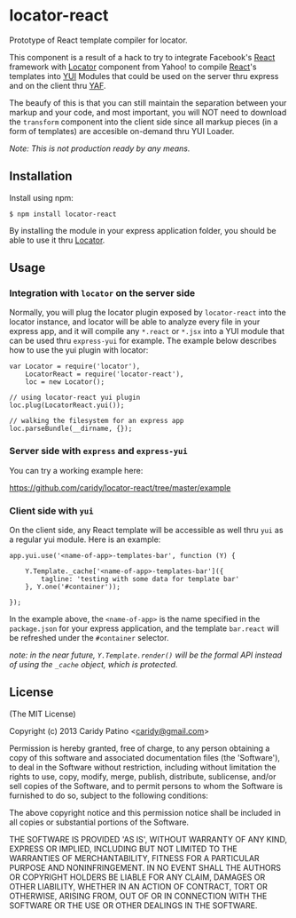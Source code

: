 locator-react
=============

Prototype of React template compiler for locator.

This component is a result of a hack to try to integrate Facebook's [React][] framework with [Locator][] component from Yahoo! to compile [React][]'s templates into [YUI][] Modules that could be used on the server thru express and on the client thru [YAF][].

The beaufy of this is that you can still maintain the separation between your markup and your code, and most important, you will NOT need to download the `transform` component into the client side since all markup pieces (in a form of templates) are accesible on-demand thru YUI Loader.

_Note: This is not production ready by any means._

[React]: https://github.com/facebook/react
[Locator]: https://github.com/yahoo/locator
[YUI]: https://github.com/yui/yui3
[YAF]: http://yuilibrary.com/yui/docs/app/


Installation
------------

Install using npm:

```shell
$ npm install locator-react
```

By installing the module in your express application folder, you should be able to use it thru [Locator][].


Usage
-----

### Integration with `locator` on the server side

Normally, you will plug the locator plugin exposed by `locator-react` into the locator instance, and locator will be able to analyze every file in your express app, and it will compile any `*.react` or `*.jsx` into a YUI module that can be used thru `express-yui` for example. The example below describes how to use the yui plugin with locator:

```
var Locator = require('locator'),
    LocatorReact = require('locator-react'),
    loc = new Locator();

// using locator-react yui plugin
loc.plug(LocatorReact.yui());

// walking the filesystem for an express app
loc.parseBundle(__dirname, {});
```

### Server side with `express` and `express-yui`

You can try a working example here:

https://github.com/caridy/locator-react/tree/master/example

### Client side with `yui`

On the client side, any React template will be accessible as well thru `yui` as a regular yui module. Here is an example:

```
app.yui.use('<name-of-app>-templates-bar', function (Y) {

    Y.Template._cache['<name-of-app>-templates-bar']({
        tagline: 'testing with some data for template bar'
    }, Y.one('#container'));

});
```

In the example above, the `<name-of-app>` is the name specified in the `package.json` for your express application, and the template `bar.react` will be refreshed under the `#container` selector.

_note: in the near future, `Y.Template.render()` will be the formal API instead of using the `_cache` object, which is protected._


License
-------

(The MIT License)

Copyright (c) 2013 Caridy Patino &lt;caridy@gmail.com&gt;

Permission is hereby granted, free of charge, to any person obtaining
a copy of this software and associated documentation files (the
'Software'), to deal in the Software without restriction, including
without limitation the rights to use, copy, modify, merge, publish,
distribute, sublicense, and/or sell copies of the Software, and to
permit persons to whom the Software is furnished to do so, subject to
the following conditions:

The above copyright notice and this permission notice shall be
included in all copies or substantial portions of the Software.

THE SOFTWARE IS PROVIDED 'AS IS', WITHOUT WARRANTY OF ANY KIND,
EXPRESS OR IMPLIED, INCLUDING BUT NOT LIMITED TO THE WARRANTIES OF
MERCHANTABILITY, FITNESS FOR A PARTICULAR PURPOSE AND NONINFRINGEMENT.
IN NO EVENT SHALL THE AUTHORS OR COPYRIGHT HOLDERS BE LIABLE FOR ANY
CLAIM, DAMAGES OR OTHER LIABILITY, WHETHER IN AN ACTION OF CONTRACT,
TORT OR OTHERWISE, ARISING FROM, OUT OF OR IN CONNECTION WITH THE
SOFTWARE OR THE USE OR OTHER DEALINGS IN THE SOFTWARE.